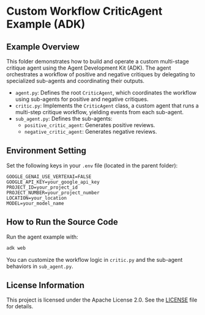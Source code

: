 # Custom Workflow CriticAgent Example (ADK)

## Example Overview
This folder demonstrates how to build and operate a custom multi-stage critique agent using the Agent Development Kit (ADK). The agent orchestrates a workflow of positive and negative critiques by delegating to specialized sub-agents and coordinating their outputs.

- `agent.py`: Defines the root `CriticAgent`, which coordinates the workflow using sub-agents for positive and negative critiques.
- `critic.py`: Implements the `CriticAgent` class, a custom agent that runs a multi-step critique workflow, yielding events from each sub-agent.
- `sub_agent.py`: Defines the sub-agents:
    - `positive_critic_agent`: Generates positive reviews.
    - `negative_critic_agent`: Generates negative reviews.

## Environment Setting
Set the following keys in your `.env` file (located in the parent folder):

```
GOOGLE_GENAI_USE_VERTEXAI=FALSE
GOOGLE_API_KEY=your_google_api_key
PROJECT_ID=your_project_id
PROJECT_NUMBER=your_project_number
LOCATION=your_location
MODEL=your_model_name
```

## How to Run the Source Code
Run the agent example with:

```bash
adk web
```

You can customize the workflow logic in `critic.py` and the sub-agent behaviors in `sub_agent.py`.

## License Information
This project is licensed under the Apache License 2.0. See the [LICENSE](../../LICENSE) file for details.
